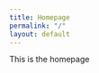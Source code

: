 ```yaml
---
title: Homepage
permalink: "/"
layout: default
---
```


<section class="section">

 This is the homepage

</section>
